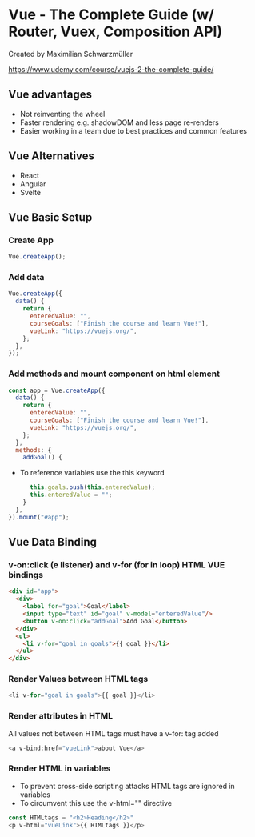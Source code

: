 # Vue - The Complete Guide (w/ Router, Vuex, Composition API)
Created by Maximilian Schwarzmüller

https://www.udemy.com/course/vuejs-2-the-complete-guide/

## Vue advantages
* Not reinventing the wheel
* Faster rendering e.g. shadowDOM and less page re-renders
* Easier working in a team due to best practices and common features

## Vue Alternatives
* React
* Angular
* Svelte

## Vue Basic Setup
### Create App
```javascript
Vue.createApp();
```
### Add data
```javascript
Vue.createApp({
  data() {
    return {
      enteredValue: "",
      courseGoals: ["Finish the course and learn Vue!"],
      vueLink: "https://vuejs.org/",
    };
  },
});
```
### Add methods and mount component on html element
```javascript
const app = Vue.createApp({
  data() {
    return {
      enteredValue: "",
      courseGoals: ["Finish the course and learn Vue!"],
      vueLink: "https://vuejs.org/",
    };
  },
  methods: {
    addGoal() {
```
* To reference variables use the this keyword
```javascript
      this.goals.push(this.enteredValue);
      this.enteredValue = "";
    }
  },
}).mount("#app");
```
## Vue Data Binding
### v-on:click (e listener) and v-for (for in loop) HTML VUE bindings
```HTML
<div id="app">
  <div>
    <label for="goal">Goal</label>
    <input type="text" id="goal" v-model="enteredValue"/>
    <button v-on:click="addGoal">Add Goal</button>
  </div>
  <ul>
    <li v-for="goal in goals">{{ goal }}</li>
  </ul>
</div>
```
### Render Values between HTML tags
```javascript
<li v-for="goal in goals">{{ goal }}</li>
```
### Render attributes in HTML
All values not between HTML tags must have a v-for: tag added
```javascript
<a v-bind:href="vueLink">about Vue</a>
```
### Render HTML in variables
* To prevent cross-side scripting attacks HTML tags are ignored in variables
* To circumvent this use the v-html="" directive
```javascript
const HTMLtags = "<h2>Heading</h2>"
<p v-html="vueLink">{{ HTMLtags }}</p>
```